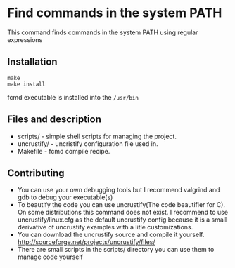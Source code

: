 # Find commands in the system PATH #

This command finds commands in the system PATH using regular expressions

## Installation ##
```
make
make install
```
fcmd executable is installed into the `/usr/bin`

## Files and description ##
 - scripts/ - simple shell scripts for managing the project.
 - uncrustify/ - uncristify configuration file used in.
 - Makefile  - fcmd compile recipe.

## Contributing ##
 - You can use your own debugging tools but I recommend valgrind and gdb to debug your executable(s)
 - To beautify the code you can use uncrustify(The code beautifier for C). On some distributions this command does not exist. I recommend to use uncrustify/linux.cfg as the default uncrustify config because it is a small derivative of uncrustify examples with a litle customizations.
 - You can download the uncrustify source and compile it yourself. <http://sourceforge.net/projects/uncrustify/files/>
 - There are small scripts in the scripts/ directory you can use them to manage
code yourself
